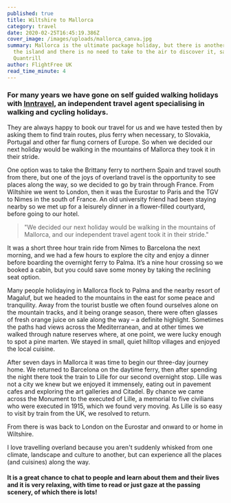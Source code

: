 ```yaml
---
published: true
title: Wiltshire to Mallorca
category: travel
date: 2020-02-25T16:45:19.386Z
cover_image: /images/uploads/mallorca_canva.jpg
summary: Mallorca is the ultimate package holiday, but there is another side to
  the island and there is no need to take to the air to discover it, says Rowena
  Quantrill
author: FlightFree UK
read_time_minute: 4
---
```

### For many years we have gone on self guided walking holidays with [Inntravel](https://www.inntravel.co.uk), an independent travel agent specialising in walking and cycling holidays.

They are always happy to book our travel for us and we have tested then by asking them to find train routes, plus ferry when necessary, to Slovakia, Portugal and other far flung corners of Europe. So when we decided our next holiday would be walking in the mountains of Mallorca they took it in their stride.

One option was to take the Brittany ferry to northern Spain and travel south from there, but one of the joys of overland travel is the opportunity to see places along the way, so we decided to go by train through France. From Wiltshire we went to London, then it was the Eurostar to Paris and the TGV to Nimes in the south of France. An old university friend had been staying nearby so we met up for a leisurely dinner in a flower-filled courtyard, before going to our hotel.

> "We decided our next holiday would be walking in the mountains of Mallorca, and our independent travel agent took it in their stride."

It was a short three hour train ride from Nimes to Barcelona the next morning, and we had a few hours to explore the city and enjoy a dinner before boarding the overnight ferry to Palma. It’s a nine hour crossing so we booked a cabin, but you could save some money by taking the reclining seat option.

Many people holidaying in Mallorca flock to Palma and the nearby resort of Magaluf, but we headed to the mountains in the east for some peace and tranquility. Away from the tourist bustle we often found ourselves alone on the mountain tracks, and it being orange season, there were often glasses of fresh orange juice on sale along the way – a definite highlight. Sometimes the paths had views across the Mediterranean, and at other times we walked through nature reserves where, at one point, we were lucky enough to spot a pine marten. We stayed in small, quiet hilltop villages and enjoyed the local cuisine.

After seven days in Mallorca it was time to begin our three-day journey home. We returned to Barcelona on the daytime ferry, then after spending the night there took the train to Lille for our second overnight stop. Lille was not a city we knew but we enjoyed it immensely, eating out in pavement cafes and exploring the art galleries and Citadel. By chance we came across the Monument to the executed of Lille, a memorial to five civilians who were executed in 1915, which we found very moving. As Lille is so easy to visit by train from the UK, we resolved to return.

From there is was back to London on the Eurostar and onward to or home in Wiltshire.

I love travelling overland because you aren't suddenly whisked from one climate, landscape and culture to another, but can experience all the places (and cuisines) along the way. 

#### It is a great chance to chat to people and learn about them and their lives and it is very relaxing, with time to read or just gaze at the passing scenery, of which there is lots!